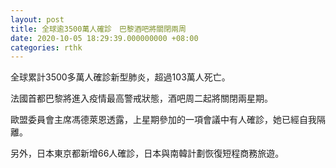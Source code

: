 ```yaml
---
layout: post
title: 全球逾3500萬人確診　巴黎酒吧將關閉兩周
date: 2020-10-05 18:29:39.000000000 +08:00
categories: rthk
---
```


全球累計3500多萬人確診新型肺炎，超過103萬人死亡。

法國首都巴黎將進入疫情最高警戒狀態，酒吧周二起將關閉兩星期。

歐盟委員會主席馮德萊恩透露，上星期參加的一項會議中有人確診，她已經自我隔離。

另外，日本東京都新增66人確診，日本與南韓計劃恢復短程商務旅遊。

